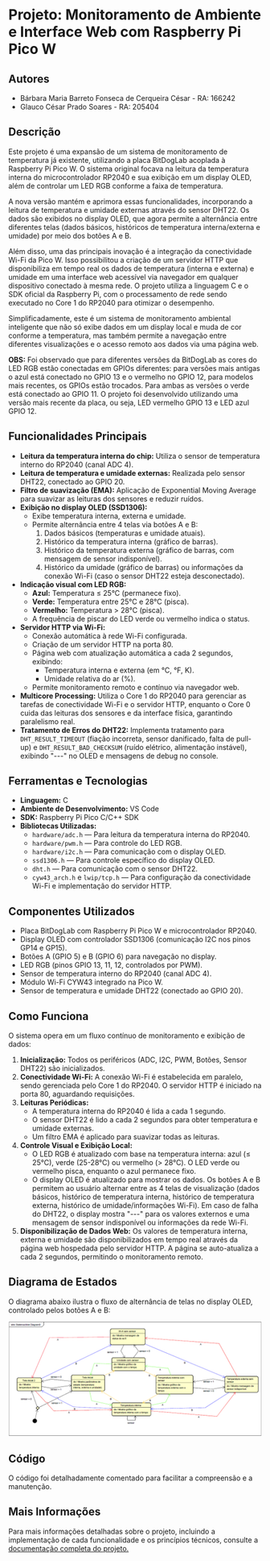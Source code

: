 # Projeto: Monitoramento de Ambiente e Interface Web com Raspberry Pi Pico W

## Autores

*   Bárbara Maria Barreto Fonseca de Cerqueira César - RA: 166242
*   Glauco César Prado Soares - RA: 205404

## Descrição

Este projeto é uma expansão de um sistema de monitoramento de temperatura já existente, utilizando a placa BitDogLab acoplada à Raspberry Pi Pico W. O sistema original focava na leitura da temperatura interna do microcontrolador RP2040 e sua exibição em um display OLED, além de controlar um LED RGB conforme a faixa de temperatura.

A nova versão mantém e aprimora essas funcionalidades, incorporando a leitura de temperatura e umidade externas através do sensor DHT22. Os dados são exibidos no display OLED, que agora permite a alternância entre diferentes telas (dados básicos, históricos de temperatura interna/externa e umidade) por meio dos botões A e B.

Além disso, uma das principais inovação é a integração da conectividade Wi-Fi da Pico W. Isso possibilitou a criação de um servidor HTTP que disponibiliza em tempo real os dados de temperatura (interna e externa) e umidade em uma interface web acessível via navegador em qualquer dispositivo conectado à mesma rede. O projeto utiliza a linguagem C e o SDK oficial da Raspberry Pi, com o processamento de rede sendo executado no Core 1 do RP2040 para otimizar o desempenho.

Simplificadamente, este é um sistema de monitoramento ambiental inteligente que não só exibe dados em um display local e muda de cor conforme a temperatura, mas também permite a navegação entre diferentes visualizações e o acesso remoto aos dados via uma página web.

**OBS:** Foi observado que para diferentes versões da BitDogLab as cores do LED RGB estão conectadas em GPIOs diferentes: para versões mais antigas o azul está conectado no GPIO 13 e o vermelho no GPIO 12, para modelos mais recentes, os GPIOs estão trocados. Para ambas as versões o verde está conectado ao GPIO 11. O projeto foi desenvolvido utilizando uma versão mais recente da placa, ou seja, LED vermelho GPIO 13 e LED azul GPIO 12.

## Funcionalidades Principais

*   **Leitura da temperatura interna do chip:** Utiliza o sensor de temperatura interno do RP2040 (canal ADC 4).
*   **Leitura de temperatura e umidade externas:** Realizada pelo sensor DHT22, conectado ao GPIO 20.
*   **Filtro de suavização (EMA):** Aplicação de Exponential Moving Average para suavizar as leituras dos sensores e reduzir ruídos.
*   **Exibição no display OLED (SSD1306):**
    *   Exibe temperatura interna, externa e umidade.
    *   Permite alternância entre 4 telas via botões A e B:
        1.  Dados básicos (temperaturas e umidade atuais).
        2.  Histórico da temperatura interna (gráfico de barras).
        3.  Histórico da temperatura externa (gráfico de barras, com mensagem de sensor indisponível).
        4.  Histórico da umidade (gráfico de barras) ou informações da conexão Wi-Fi (caso o sensor DHT22 esteja desconectado).
*   **Indicação visual com LED RGB:**
    *   **Azul:** Temperatura ≤ 25°C (permanece fixo).
    *   **Verde:** Temperatura entre 25°C e 28°C (pisca).
    *   **Vermelho:** Temperatura > 28°C (pisca).
    *   A frequência de piscar do LED verde ou vermelho indica o status.
*   **Servidor HTTP via Wi-Fi:**
    *   Conexão automática à rede Wi-Fi configurada.
    *   Criação de um servidor HTTP na porta 80.
    *   Página web com atualização automática a cada 2 segundos, exibindo:
        *   Temperatura interna e externa (em °C, °F, K).
        *   Umidade relativa do ar (%).
    *   Permite monitoramento remoto e contínuo via navegador web.
*   **Multicore Processing:** Utiliza o Core 1 do RP2040 para gerenciar as tarefas de conectividade Wi-Fi e o servidor HTTP, enquanto o Core 0 cuida das leituras dos sensores e da interface física, garantindo paralelismo real.
*   **Tratamento de Erros do DHT22:** Implementa tratamento para `DHT_RESULT_TIMEOUT` (fiação incorreta, sensor danificado, falta de pull-up) e `DHT_RESULT_BAD_CHECKSUM` (ruído elétrico, alimentação instável), exibindo "---" no OLED e mensagens de debug no console.

## Ferramentas e Tecnologias

*   **Linguagem:** C
*   **Ambiente de Desenvolvimento:** VS Code
*   **SDK:** Raspberry Pi Pico C/C++ SDK
*   **Bibliotecas Utilizadas:**
    *   `hardware/adc.h` — Para leitura da temperatura interna do RP2040.
    *   `hardware/pwm.h` — Para controle do LED RGB.
    *   `hardware/i2c.h` — Para comunicação com o display OLED.
    *   `ssd1306.h` — Para controle específico do display OLED.
    *   `dht.h` — Para comunicação com o sensor DHT22.
    *   `cyw43_arch.h` e `lwip/tcp.h` — Para configuração da conectividade Wi-Fi e implementação do servidor HTTP.

## Componentes Utilizados

*   Placa BitDogLab com Raspberry Pi Pico W e microcontrolador RP2040.
*   Display OLED com controlador SSD1306 (comunicação I2C nos pinos GP14 e GP15).
*   Botões A (GPIO 5) e B (GPIO 6) para navegação no display.
*   LED RGB (pinos GPIO 13, 11, 12, controlados por PWM).
*   Sensor de temperatura interno do RP2040 (canal ADC 4).
*   Módulo Wi-Fi CYW43 integrado na Pico W.
*   Sensor de temperatura e umidade DHT22 (conectado ao GPIO 20).

## Como Funciona

O sistema opera em um fluxo contínuo de monitoramento e exibição de dados:

1.  **Inicialização:** Todos os periféricos (ADC, I2C, PWM, Botões, Sensor DHT22) são inicializados.
2.  **Conectividade Wi-Fi:** A conexão Wi-Fi é estabelecida em paralelo, sendo gerenciada pelo Core 1 do RP2040. O servidor HTTP é iniciado na porta 80, aguardando requisições.
3.  **Leituras Periódicas:**
    *   A temperatura interna do RP2040 é lida a cada 1 segundo.
    *   O sensor DHT22 é lido a cada 2 segundos para obter temperatura e umidade externas.
    *   Um filtro EMA é aplicado para suavizar todas as leituras.
4.  **Controle Visual e Exibição Local:**
    *   O LED RGB é atualizado com base na temperatura interna: azul (≤ 25°C), verde (25-28°C) ou vermelho (> 28°C). O LED verde ou vermelho pisca, enquanto o azul permanece fixo.
    *   O display OLED é atualizado para mostrar os dados. Os botões A e B permitem ao usuário alternar entre as 4 telas de visualização (dados básicos, histórico de temperatura interna, histórico de temperatura externa, histórico de umidade/informações Wi-Fi). Em caso de falha do DHT22, o display mostra "---" para os valores externos e uma mensagem de sensor indisponível ou informações da rede Wi-Fi.
5.  **Disponibilização de Dados Web:** Os valores de temperatura interna, externa e umidade são disponibilizados em tempo real através da página web hospedada pelo servidor HTTP. A página se auto-atualiza a cada 2 segundos, permitindo o monitoramento remoto.

## Diagrama de Estados

O diagrama abaixo ilustra o fluxo de alternância de telas no display OLED, controlado pelos botões A e B:

![Diagrama de Estados dos Botões](botoes.png)

## Código

O código foi detalhadamente comentado para facilitar a compreensão e a manutenção.

## Mais Informações

Para mais informações detalhadas sobre o projeto, incluindo a implementação de cada funcionalidade e os princípios técnicos, consulte a [documentação completa do projeto.](https://docs.google.com/document/d/1r-2Qm-_kHL7yd0ubupmXyRhmOGEIDyQKk6v31nm39Eg/edit?tab=t.0)

